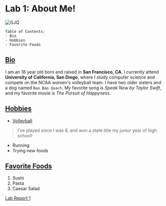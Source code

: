 # **Lab 1: About Me!**
![GJQ](https://ucsdtritons.com/images/2022/8/9/Gabby_Quach.jpg?width=300)

```
Table of Contents:
- Bio
- Hobbies
- Favorite Foods
```
[Bio](https://gjquach.github.io/cse15l-lab-reports/v1#bio)
---
I am an 18 year old born and raised in **San Francisco, CA**. I currently attend **University of California, San Diego**, 
where I study computer science and compete on the NCAA women's volleyball team. I have two older sisters and a dog named `Bao Bao Quach`. 
My favorite song is *Speak Now by Taylor Swift*, and my favorite movie is *The Pursuit of Happyness*.

[Hobbies](https://gjquach.github.io/cse15l-lab-reports/v1#hobbies)
---
- [Volleyball](https://ucsdtritons.com/sports/womens-volleyball/roster/gabby-quach/11754)
> I've played since I was 8, and won a state title my junior year of high school!
- Running
- Trying new foods

[Favorite Foods](https://gjquach.github.io/cse15l-lab-reports/v1#favorite-foods)
---
1. Sushi
2. Pasta
3. Caesar Salad

[Lab Report 1](https://gjquach.github.io/cse15l-lab-reports/lab-report-1-week-0.html)
